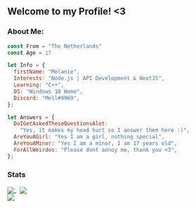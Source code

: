 ## Welcome to my Profile! <3
### About Me:
```js
const From = "The Netherlands"
const Age = 17

let Info = {
  firstName: "Melanie",
  Interests: "Node.js | API Development & NextJS",
  Learning: "C++",
  OS: "Windows 10 Home",
  Discord: "Mell#9969",
};

let Answers = {
  DoIGetAskedTheseQuestionsAlot:
    "Yes, it makes my head hurt so I answer them here :)",
  AreYouAGirl: "Yes I am a girl, nothing special",
  AreYouAMinor: "Yes I am a minor, I am 17 years old",
  ForAllWeirdos: "Please dont annoy me, thank you <3",
};
```
### Stats
<a href="https://github.com/Mxlanie/Mxlanie">
  <img align="center" src="https://github-readme-stats.vercel.app/api?username=Mxlanie&theme=onedark&layout=compact"/>
</a>
&nbsp;
<a href="https://github.com/Mxlanie/Mxlanie">
    <img align="center" src="https://github-readme-stats.vercel.app/api/top-langs/?username=Mxlanie&theme=onedark&layout=default"/>
</a>
<br>
<a href="https://github.com/Mxlanie/Mxlanie">
    <img align="center" src="https://komarev.com/ghpvc/?username=Mxlanie&color=FFB6C1&style=plastic&label=Profile Views"/>
</a>
